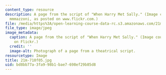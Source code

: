 ```yaml
---
content_type: resource
description: A page from the script of "When Harry Met Sally." (Image courtesy of
  mmmazzoni, as posted on www.flickr.com.)
file: /media/https%3A/open-learning-course-data-rc.s3.amazonaws.com/21m-710-script-analysis-fall-2005/bd8bb77a3fa998b1bae7698ef29b85d8_21m-710f05.jpg
file_type: image/jpeg
image_metadata:
  caption: A page from the script of "When Harry Met Sally." (Image courtesy of [mmmazzoni](http://www.flickr.com/people/mmmazzoni)
    on Flickr.)
  credit: ''
  image-alt: Photograph of a page from a theatrical script.
resourcetype: Image
title: 21m-710f05.jpg
uid: bd8bb77a-3fa9-98b1-bae7-698ef29b85d8
---
```

